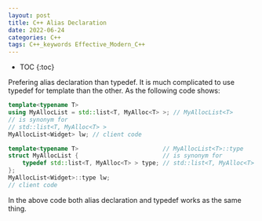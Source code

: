 ```yaml
---
layout: post
title: C++ Alias Declaration
date: 2022-06-24
categories: C++
tags: C++_keywords Effective_Modern_C++
---
```


* TOC
{:toc}

Prefering alias declaration than typedef. It is much complicated to use typedef for template than the other. As the following code shows:

```cpp
template<typename T>
using MyAllocList = std::list<T, MyAlloc<T> >; // MyAllocList<T>
// is synonym for
// std::list<T, MyAlloc<T> >
MyAllocList<Widget> lw; // client code

template<typename T>                        // MyAllocList<T>::type
struct MyAllocList {                        // is synonym for
    typedef std::list<T, MyAlloc<T> > type; // std::list<T, MyAlloc<T> >
};
MyAllocList<Widget>::type lw;
// client code
```

In the above code both alias declaration and typedef works as the same thing.
